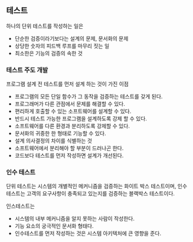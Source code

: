 ## 테스트
하나의 단위 테스트를 작성하는 일은
* 단순한 검증이라기보다는 설계의 문제, 문서화의 문제 
* 상당한 숫자의 피드백 루프를 마무리 짓는 일
* 최소한은 기능의 검증의 속한 것

### 테스트 주도 개발
프로그램 설계 전 테스트를 먼저 설계 하는 것이 가진 이점
* 프로그램의 모든 단일 함수가 그 동작을 검증하는 테스트를 갖게 된다.
* 프로그래머가 다른 관점에서 문제를 해결할 수 있다. 
* 편리하게 호출할 수 있는 소프트웨어를 설계할 수 있다. 
* 반드시 테스트 가능한 프로그램을 설계하도록 강제 할 수 있다. 
* 소프트웨어를 다른 환경과 분리하도록 강제할 수 있다. 
* 문서화의 귀중한 한 형태로 기능할 수 있다. 
* 설계 의사결정의 차이를 식별하는 것
* 소프트웨어에서 분리해야 할 부분이 드러나곤 한다. 
* 코드보다 테스트를 먼저 작성하면 설계가 개선된다. 

### 인수 테스트 
단위 테스트는 시스템의 개별적인 메커니즘을 검증하는 화이트 박스 테스트이며, 
인수 테스트는 고객의 요구사항이 충족되고 있는지를 검증하는 블랙박스 테스트이다. 

인스테스트는 
* 시스템의 내부 메커니즘을 알지 못하는 사람이 작성한다. 
* 기능 요소의 궁극적인 문서화 형태다. 
* 인수테스트를 먼저 작성하는 것은 시스템 아키텍처에 큰 영향을 준다. 

